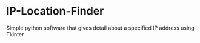 # IP-Location-Finder
Simple python software that gives detail about a specified IP address using Tkinter
